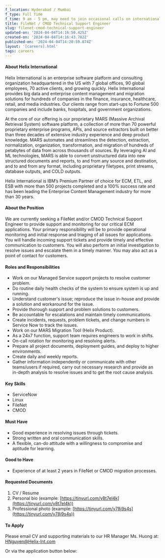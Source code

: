 ```yaml
---
f_location: Hyderabad / Mumbai
f_type: Full Time
f_time: 9 am - 5 pm, may need to join occasional calls on international timezones.
title: FileNet / CMOD Technical Support Engineer
slug: filenet-cmod-technical-support-engineer
updated-on: '2024-04-04T14:16:50.425Z'
created-on: '2024-04-04T14:16:43.782Z'
published-on: '2024-04-04T14:20:59.874Z'
layout: '[careers].html'
tags: careers
---
```


#### About Helix International

Helix International is an enterprise software platform and consulting organization headquartered in the US with 7 global offices, 90 global employees, 70 active clients, and growing quickly. Helix International provides big data and enterprise content management and migration solutions for hundreds of companies in the finance, insurance, healthcare, retail, and media industries. Our clients range from start-ups to Fortune 500 companies and include banks, hospitals, and government organizations.

At the core of our offering is our proprietary MARS (Massive Archival Retrieval System) software platform, a collection of more than 70 powerful proprietary enterprise programs, APIs, and source extractors built on better than three decades of extensive industry experience and deep product knowledge. MARS automates and streamlines the detection, extraction, normalization, organization, transformation, and migration of hundreds of petabytes of data from across thousands of sources. By leveraging AI and ML technologies, MARS is able to convert unstructured data into new structured documents and reports, to and from any source and destination, and to and from any format, including proprietary filetypes, print streams, database outputs, and COLD outputs.

Helix International is IBM’s Premium Partner of choice for ECM, ETL, and ESB with more than 500 projects completed and a 100% success rate and has been leading the Enterprise Content Management industry for more than 30 years.

#### About the Position

We are currently seeking a FileNet and/or CMOD Technical Support Engineer to provide support and monitoring for our critical ECM applications. Your primary responsibility will be to provide operational monitoring and initial response and triaging of all issues for applications. You will handle incoming support tickets and provide timely and effective communication to customers. You will also perform an initial investigation to resolve issues and escalate them in a timely manner. You may also act as a point of contact for customers.

#### Roles and Responsibilities

*   Work on our Managed Service support projects to resolve customer problem.
*   Do routine daily health checks of the system to ensure system is up and running.
*   Understand customer's issue; reproduce the issue in-house and provide a solution and workaround for the issue.
*   Provide thorough support and problem solutions to customers.
*   Be accountable for escalations and maintain timely communications.
*   Create incidents, requests, problem tickets, and change numbers in Service Now to track the issues.
*   Work on our MARS Migration Tool (Helix Product).
*   As a 24x7 function, support team requires engineers to work in shifts.
*   On-call rotation for monitoring and resolving alerts.
*   Prepare all project documents, deployment guides, and deploy to higher environments.
*   Create daily and weekly reports.
*   Gather information independently or communicate with other teams/users if required, carry out necessary research and provide an in-depth analysis to resolve issues and to get the root cause analysis.

#### Key Skills

*   ServiceNow
*   Linux
*   FileNet
*   CMOD

#### Must Have

*   Good experience in resolving issues through tickets.
*   Strong written and oral communication skills.
*   A flexible, can-do attitude with a willingness to compromise and aptitude for learning.

#### Good to Have

*   Experience of at least 2 years in FileNet or CMOD migration processes.

#### Requested Documents

1.  CV / Resume
2.  Personal bio (example: [https://tinyurl.com/y8t7el4k](https://tinyurl.com/y8t7el4k))
3.  Professional photo (example: [https://tinyurl.com/y78j9s4s](https://tinyurl.com/y78j9s4s))

#### To Apply

Please email CV and supporting materials to our HR Manager Ms. Huong at: [HNguyen@Helix-Int.com](mailto:HNguyen@Helix-Int.com)

Or via the application button below:
